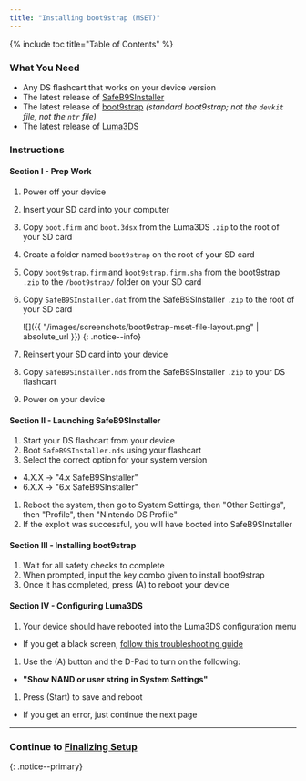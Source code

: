 ```yaml
---
title: "Installing boot9strap (MSET)"
---
```


{% include toc title="Table of Contents" %}

### What You Need

* Any DS flashcart that works on your device version
* The latest release of [SafeB9SInstaller](https://github.com/d0k3/SafeB9SInstaller/releases/latest)
* The latest release of [boot9strap](https://github.com/SciresM/boot9strap/releases/latest) *(standard boot9strap; not the `devkit` file, not the `ntr` file)*
* The latest release of [Luma3DS](https://github.com/AuroraWright/Luma3DS/releases/latest) 

### Instructions

#### Section I - Prep Work

1. Power off your device
1. Insert your SD card into your computer
1. Copy `boot.firm` and `boot.3dsx` from the Luma3DS `.zip` to the root of your SD card
1. Create a folder named `boot9strap` on the root of your SD card
1. Copy `boot9strap.firm` and `boot9strap.firm.sha` from the boot9strap `.zip` to the `/boot9strap/` folder on your SD card
1. Copy `SafeB9SInstaller.dat` from the SafeB9SInstaller `.zip` to the root of your SD card

    ![]({{ "/images/screenshots/boot9strap-mset-file-layout.png" | absolute_url }})
    {: .notice--info}

1. Reinsert your SD card into your device
1. Copy `SafeB9SInstaller.nds` from the SafeB9SInstaller `.zip` to your DS flashcart
1. Power on your device

#### Section II - Launching SafeB9SInstaller

1. Start your DS flashcart from your device
1. Boot `SafeB9SInstaller.nds` using your flashcart
1. Select the correct option for your system version
  + 4.X.X -> "4.x SafeB9SInstaller"
  + 6.X.X -> "6.x SafeB9SInstaller"
1. Reboot the system, then go to System Settings, then "Other Settings", then "Profile", then "Nintendo DS Profile"
1. If the exploit was successful, you will have booted into SafeB9SInstaller

#### Section III - Installing boot9strap

1. Wait for all safety checks to complete
1. When prompted, input the key combo given to install boot9strap
1. Once it has completed, press (A) to reboot your device

#### Section IV - Configuring Luma3DS

1. Your device should have rebooted into the Luma3DS configuration menu
  + If you get a black screen, [follow this troubleshooting guide](troubleshooting#black-screen-on-sysnand-boot-after-installing-boot9strap)
1. Use the (A) button and the D-Pad to turn on the following:
  + **"Show NAND or user string in System Settings"**
1. Press (Start) to save and reboot
  + If you get an error, just continue the next page

___

### Continue to [Finalizing Setup](finalizing-setup)
{: .notice--primary}
